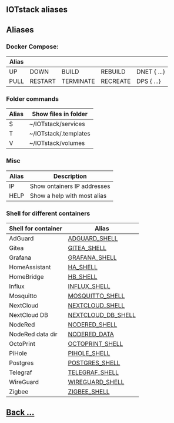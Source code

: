 ## IOTstack aliases

## Aliases

### Docker Compose:

| Alias      |            |            |            |                           |
| ---------- | ---------- | ---------- | ---------- | ------------------------- | 
| UP         | DOWN       | BUILD      | REBUILD    | DNET    {<container> ...} |
| PULL       | RESTART    | TERMINATE  | RECREATE   | DPS    {<container> ...}  |

### Folder commands

| Alias | Show files in folder  |
| ----- | --------------------- |
| S     | ~/IOTstack/services   |
| T     | ~/IOTstack/.templates |
| V     | ~/IOTstack/volumes    |

### Misc

| Alias | Description                 |
|-------|-----------------------------|
| IP    | Show ontainers IP addresses |
| HELP  | Show a help with most alias |

### Shell for different containers

| Shell for container |  Alias                             |
| ------------------- | ---------------------------------- |
| AdGuard             | [ADGUARD_SHELL](_SHELL.md)         |
| Gitea               | [GITEA_SHELL](_SHELL.md)           |
| Grafana             | [GRAFANA_SHELL](_SHELL.md)         |
| HomeAssistant       | [HA_SHELL](_SHELL.md)              |
| HomeBridge          | [HB_SHELL](_SHELL.md)              |
| Influx              | [INFLUX_SHELL](INFLUX_SHELL.md)    |
| Mosquitto           | [MOSQUITTO_SHELL](_SHELL.md)       |
| NextCloud           | [NEXTCLOUD_SHELL](_SHELL.md)       |
| NextCloud DB        | [NEXTCLOUD_DB_SHELL](_SHELL.md)    |
| NodeRed             | [NODERED_SHELL](_SHELL.md)         |
| NodeRed data dir    | [NODERED_DATA](NODERED_DATA.md)    |
| OctoPrint           | [OCTOPRINT_SHELL](_SHELL.md)       |
| PiHole              | [PIHOLE_SHELL](_SHELL.md)          |
| Postgres            | [POSTGRES_SHELL](_SHELL.md)        |
| Telegraf            | [TELEGRAF_SHELL](_SHELL.md)        |
| WireGuard           | [WIREGUARD_SHELL](_SHELL.md)       |
| Zigbee              | [ZIGBEE_SHELL](_SHELL.md)          |

## [Back ...](/README.md)
